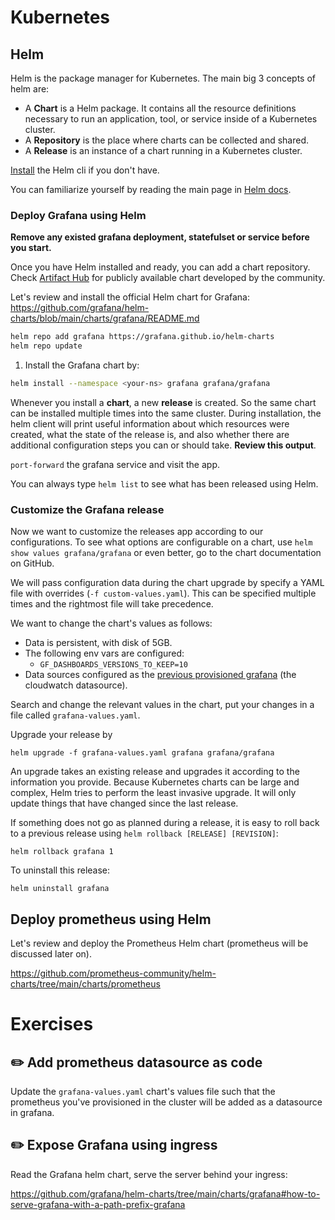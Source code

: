 # Kubernetes 

## Helm

Helm is the package manager for Kubernetes.
The main big 3 concepts of helm are:

- A **Chart** is a Helm package. It contains all the resource definitions necessary to run an application, tool, or service inside of a Kubernetes cluster.
- A **Repository** is the place where charts can be collected and shared.
- A **Release** is an instance of a chart running in a Kubernetes cluster.

[Install](https://helm.sh/docs/intro/install/) the Helm cli if you don't have.

You can familiarize yourself by reading the main page in [Helm docs](https://helm.sh/docs/intro/using_helm/).

### Deploy Grafana using Helm

**Remove any existed grafana deployment, statefulset or service before you start.**

Once you have Helm installed and ready, you can add a chart repository. Check [Artifact Hub](https://artifacthub.io/packages/search?kind=0) for publicly available chart developed by the community.

Let's review and install the official Helm chart for Grafana: https://github.com/grafana/helm-charts/blob/main/charts/grafana/README.md

```bash
helm repo add grafana https://grafana.github.io/helm-charts
helm repo update
```

1. Install the Grafana chart by:

```bash
helm install --namespace <your-ns> grafana grafana/grafana 
```

Whenever you install a **chart**, a new **release** is created. So the same chart can be installed multiple times into the same cluster.
During installation, the helm client will print useful information about which resources were created, what the state of the release is, and also whether there are additional configuration steps you can or should take.
**Review this output**.

`port-forward` the grafana service and visit the app. 

You can always type `helm list` to see what has been released using Helm.

### Customize the Grafana release

Now we want to customize the releases app according to our configurations.
To see what options are configurable on a chart, use `helm show values grafana/grafana` or even better, go to the chart documentation on GitHub.

We will pass configuration data during the chart upgrade by specify a YAML file with overrides (`-f custom-values.yaml`).
This can be specified multiple times and the rightmost file will take precedence.

We want to change the chart's values as follows:

- Data is persistent, with disk of 5GB.
- The following env vars are configured:
  - `GF_DASHBOARDS_VERSIONS_TO_KEEP=10`
- Data sources configured as the [previous provisioned grafana](k8s_storage.md) (the cloudwatch datasource). 

Search and change the relevant values in the chart, put your changes in a file called `grafana-values.yaml`.

Upgrade your release by
```shell
helm upgrade -f grafana-values.yaml grafana grafana/grafana
```

An upgrade takes an existing release and upgrades it according to the information you provide. Because Kubernetes charts can be large and complex, Helm tries to perform the least invasive upgrade. 
It will only update things that have changed since the last release.

If something does not go as planned during a release, it is easy to roll back to a previous release using `helm rollback [RELEASE] [REVISION]`:

```shell
helm rollback grafana 1
```

To uninstall this release:
```shell
helm uninstall grafana
```

## Deploy prometheus using Helm

Let's review and deploy the Prometheus Helm chart (prometheus will be discussed later on). 

https://github.com/prometheus-community/helm-charts/tree/main/charts/prometheus

# Exercises 

## :pencil2: Add prometheus datasource as code

Update the `grafana-values.yaml` chart's values file such that the prometheus you've provisioned in the cluster will be added as a datasource in grafana. 

## :pencil2: Expose Grafana using ingress

Read the Grafana helm chart, serve the server behind your ingress:

https://github.com/grafana/helm-charts/tree/main/charts/grafana#how-to-serve-grafana-with-a-path-prefix-grafana
